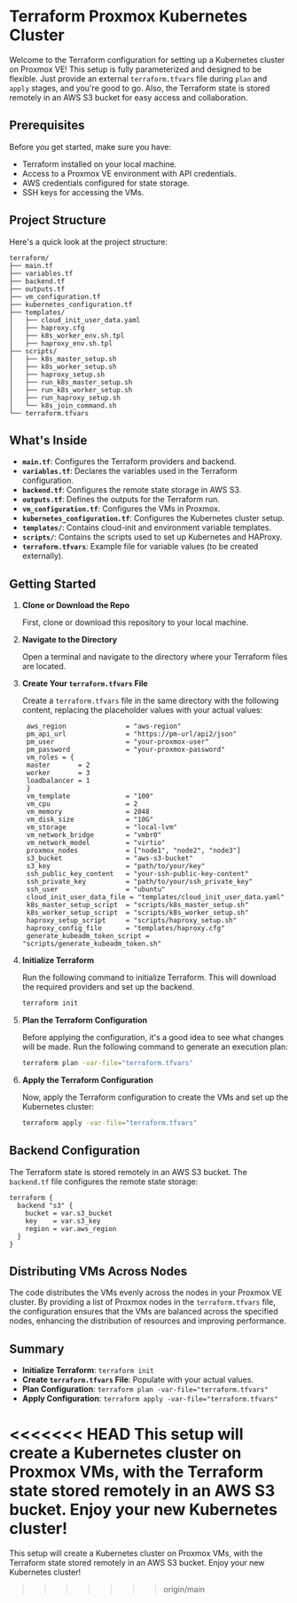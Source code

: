# Terraform Proxmox Kubernetes Cluster

Welcome to the Terraform configuration for setting up a Kubernetes cluster on Proxmox VE! This setup is fully parameterized and designed to be flexible. Just provide an external `terraform.tfvars` file during `plan` and `apply` stages, and you're good to go. Also, the Terraform state is stored remotely in an AWS S3 bucket for easy access and collaboration.

## Prerequisites

Before you get started, make sure you have:

- Terraform installed on your local machine.
- Access to a Proxmox VE environment with API credentials.
- AWS credentials configured for state storage.
- SSH keys for accessing the VMs.

## Project Structure

Here's a quick look at the project structure:

```
terraform/
├── main.tf
├── variables.tf
├── backend.tf
├── outputs.tf
├── vm_configuration.tf
├── kubernetes_configuration.tf
├── templates/
│   ├── cloud_init_user_data.yaml
│   ├── haproxy.cfg
│   ├── k8s_worker_env.sh.tpl
│   ├── haproxy_env.sh.tpl
├── scripts/
│   ├── k8s_master_setup.sh
│   ├── k8s_worker_setup.sh
│   ├── haproxy_setup.sh
│   ├── run_k8s_master_setup.sh
│   ├── run_k8s_worker_setup.sh
│   ├── run_haproxy_setup.sh
│   └── k8s_join_command.sh
└── terraform.tfvars
```

## What's Inside

- **`main.tf`**: Configures the Terraform providers and backend.
- **`variables.tf`**: Declares the variables used in the Terraform configuration.
- **`backend.tf`**: Configures the remote state storage in AWS S3.
- **`outputs.tf`**: Defines the outputs for the Terraform run.
- **`vm_configuration.tf`**: Configures the VMs in Proxmox.
- **`kubernetes_configuration.tf`**: Configures the Kubernetes cluster setup.
- **`templates/`**: Contains cloud-init and environment variable templates.
- **`scripts/`**: Contains the scripts used to set up Kubernetes and HAProxy.
- **`terraform.tfvars`**: Example file for variable values (to be created externally).

## Getting Started

1. **Clone or Download the Repo**

   First, clone or download this repository to your local machine.

2. **Navigate to the Directory**

   Open a terminal and navigate to the directory where your Terraform files are located.

3. **Create Your `terraform.tfvars` File**

   Create a `terraform.tfvars` file in the same directory with the following content, replacing the placeholder values with your actual values:

   ```hcl
    aws_region               = "aws-region"
    pm_api_url               = "https://pm-url/api2/json"
    pm_user                  = "your-proxmox-user"
    pm_password              = "your-proxmox-password"
    vm_roles = {
    master       = 2
    worker       = 3
    loadbalancer = 1
    }
    vm_template              = "100"
    vm_cpu                   = 2
    vm_memory                = 2048
    vm_disk_size             = "10G"
    vm_storage               = "local-lvm"
    vm_network_bridge        = "vmbr0"
    vm_network_model         = "virtio"
    proxmox_nodes            = ["node1", "node2", "node3"]
    s3_bucket                = "aws-s3-bucket"
    s3_key                   = "path/to/your/key"
    ssh_public_key_content   = "your-ssh-public-key-content"
    ssh_private_key          = "path/to/your/ssh_private_key"
    ssh_user                 = "ubuntu"
    cloud_init_user_data_file = "templates/cloud_init_user_data.yaml"
    k8s_master_setup_script  = "scripts/k8s_master_setup.sh"
    k8s_worker_setup_script  = "scripts/k8s_worker_setup.sh"
    haproxy_setup_script     = "scripts/haproxy_setup.sh"
    haproxy_config_file      = "templates/haproxy.cfg"
    generate_kubeadm_token_script = "scripts/generate_kubeadm_token.sh"
   ```

4. **Initialize Terraform**

   Run the following command to initialize Terraform. This will download the required providers and set up the backend.

   ```sh
   terraform init
   ```

5. **Plan the Terraform Configuration**

   Before applying the configuration, it's a good idea to see what changes will be made. Run the following command to generate an execution plan:

   ```sh
   terraform plan -var-file="terraform.tfvars"
   ```

6. **Apply the Terraform Configuration**

   Now, apply the Terraform configuration to create the VMs and set up the Kubernetes cluster:

   ```sh
   terraform apply -var-file="terraform.tfvars"
   ```

## Backend Configuration

The Terraform state is stored remotely in an AWS S3 bucket. The `backend.tf` file configures the remote state storage:

```hcl
terraform {
  backend "s3" {
    bucket = var.s3_bucket
    key    = var.s3_key
    region = var.aws_region
  }
}
```

## Distributing VMs Across Nodes

The code distributes the VMs evenly across the nodes in your Proxmox VE cluster. By providing a list of Proxmox nodes in the `terraform.tfvars` file, the configuration ensures that the VMs are balanced across the specified nodes, enhancing the distribution of resources and improving performance.

## Summary

- **Initialize Terraform**: `terraform init`
- **Create `terraform.tfvars` File**: Populate with your actual values.
- **Plan Configuration**: `terraform plan -var-file="terraform.tfvars"`
- **Apply Configuration**: `terraform apply -var-file="terraform.tfvars"`

<<<<<<< HEAD
This setup will create a Kubernetes cluster on Proxmox VMs, with the Terraform state stored remotely in an AWS S3 bucket. Enjoy your new Kubernetes cluster!
=======
This setup will create a Kubernetes cluster on Proxmox VMs, with the Terraform state stored remotely in an AWS S3 bucket. Enjoy your new Kubernetes cluster!
>>>>>>> origin/main
